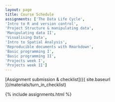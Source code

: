 ```yaml
---
layout: page
title: Course Schedule
assignments: ['The Data Life Cycle',
'Intro to R and version control',
'Project Structure & manipulating data',
'Manipulating data II',
'Visualising Data',
'Intro to Spatial Analysis',
'Reproducible documents with Rmarkdown',
'Basic programming I',
'Basic programming II',
'Projects week I',
'Projects week II']
---
```


[Assignment submission & checklist]({{ site.baseurl }}/materials/turn_in_checklist)

{% include assignments.html %}



<!-- Schedule Management
- Update the `assignments:` list with `title:` from `assignments/` files.
- Add 'Template' to `assignments:` to view the course template from `docs/`.
- The remaining content should be left AS IS.
-->

